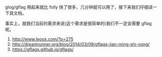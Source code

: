 glog/gflag 用起来就比 folly 快了很多，几分钟就可以用了，接下来我们仔细读一下其文档。

事实上，就我们当前的需求来说(这个需求是很简单的)我们不一定会需要 gflag 呢。

1. http://www.leoox.com/?p=275
2. http://dreamrunner.org/blog/2014/03/09/gflags-jian-ming-shi-yong/
3. https://gflags.github.io/gflags/
